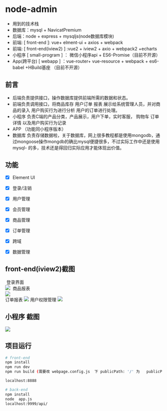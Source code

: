 # node-admin #
- 用到的技术栈
- 数据库：mysql + NavicatPremium
- 后端：node + express + mysqljs(node数据库模块)
- 前端: [ front-end ]: vue+ elment-ui + axios + webpack
- 前端: [ front-end(iview2) ] :vue2  + iview2 + axio + webpack2 +echarts
- 小程序 [ small-program ] ： 微信小程序api + ES6-Promise（目前不开源）
- App(跨平台)  [ webapp ] ：vue-router+ vue-resource + webpack + es6-babel +HBuild基座 （目前不开源）

## 前言 ##
- 后端负责提供接口，操作数据库提供前端所需的数据和状态。
- 前端负责调用接口，将商品库存 用户订单 报表 展示给系统管理人员，并对商品的录入 用户购买行为进行分析  用户的订单进行处理。
- 小程序 负责C端的产品分类，产品展示，用户下单，实时客服， 购物车 订单详情 以及用户购买行为记录
- APP  （功能同小程序版本）
- 数据库 负责存储数据啦，关于数据库，网上很多教程都是使用mongodb，通过mongoose操作mongdb的确比mysql便捷很多，不过实际工作中还是使用mysql- 的多，技术还是得回归实际应用才能体现出价值。


## 功能 ##
- [x] Element UI
- [x] 登录/注销
- [x] 用户管理
- [x] 会员管理
- [x] 商品管理
- [x] 订单管理
- [x] 跨域
- [x] 数据管理 



## front-end(iview2)截图 
  登录界面</br>
![](https://raw.githubusercontent.com/cinoliu/node-admin-/master/front-end(iview2)/Screenshot/login.jpg) 
  商品报表</br>
![](https://raw.githubusercontent.com/cinoliu/node-admin-/master/front-end(iview2)/Screenshot/goods.jpg)   
 订单报表
![](https://raw.githubusercontent.com/cinoliu/node-admin-/master/front-end(iview2)/Screenshot/oder.jpg) 
 用户权限管理
![](https://raw.githubusercontent.com/cinoliu/node-admin-/master/front-end(iview2)/Screenshot/user.jpg)   


## 小程序 截图 

![](https://raw.githubusercontent.com/cinoliu/node-admin-/master/small-program/Screenshot/1.jpg) 





## 项目运行 ##

```bash
# front-end
npm install
npm run dev
npm run build (需要改 webpage.config.js  下 publicPath: '/' 为   publicPath: './')

localhost:8888

# back-end
npm install
node  app.js
localhost:9999/api/


